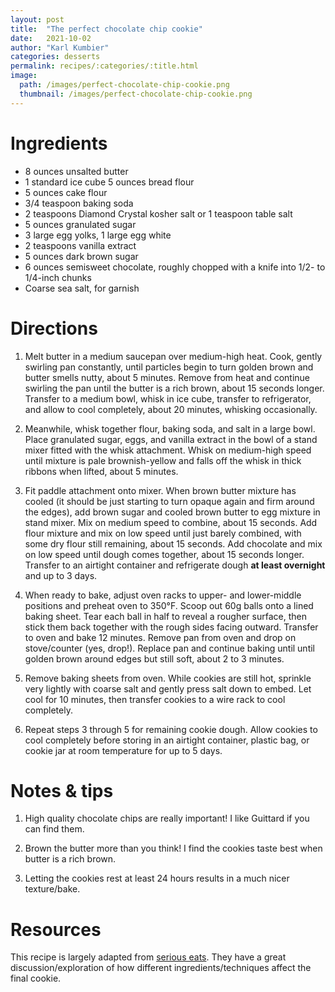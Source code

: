 ```yaml
---
layout: post
title:  "The perfect chocolate chip cookie"
date:   2021-10-02
author: "Karl Kumbier"
categories: desserts
permalink: recipes/:categories/:title.html
image:
  path: /images/perfect-chocolate-chip-cookie.png
  thumbnail: /images/perfect-chocolate-chip-cookie.png
---
```


# Ingredients

* 8 ounces unsalted butter
* 1 standard ice cube 5 ounces bread flour
* 5 ounces cake flour 
* 3/4 teaspoon baking soda
* 2 teaspoons Diamond Crystal kosher salt or 1 teaspoon table salt
* 5 ounces granulated sugar 
* 3 large egg yolks,  1 large egg white
* 2 teaspoons vanilla extract
* 5 ounces dark brown sugar
* 6 ounces semisweet chocolate, roughly chopped with a knife into 1/2- to 1/4-inch chunks
* Coarse sea salt, for garnish

# Directions

1. Melt butter in a medium saucepan over medium-high heat. Cook, gently swirling
   pan constantly, until particles begin to turn golden brown and butter smells
nutty, about 5 minutes. Remove from heat and continue swirling the pan until the
butter is a rich brown, about 15 seconds longer. Transfer to a medium bowl,
whisk in ice cube, transfer to refrigerator, and allow to cool completely, about
20 minutes, whisking occasionally. 


2. Meanwhile, whisk together flour, baking soda, and salt in a large bowl. Place
   granulated sugar, eggs, and vanilla extract in the bowl of a stand mixer
fitted with the whisk attachment. Whisk on medium-high speed until mixture is
pale brownish-yellow and falls off the whisk in thick ribbons when lifted, about
5 minutes.

3. Fit paddle attachment onto mixer. When brown butter mixture has cooled (it
   should be just starting to turn opaque again and firm around the edges), add
brown sugar and cooled brown butter to egg mixture in stand mixer. Mix on medium
speed to combine, about 15 seconds. Add flour mixture and mix on low speed until
just barely combined, with some dry flour still remaining, about 15 seconds. Add
chocolate and mix on low speed until dough comes together, about 15 seconds
longer. Transfer to an airtight container and refrigerate dough **at least
overnight** and up to 3 days.

4. When ready to bake, adjust oven racks to upper- and lower-middle positions
   and preheat oven to 350°F. Scoop out 60g balls onto a lined baking sheet.
Tear each ball in half to reveal a rougher surface, then stick them back
together with the rough sides facing outward. Transfer to oven and bake 12
minutes. Remove pan from oven and drop on stove/counter (yes, drop!). Replace
pan and continue baking until until golden brown around edges but still soft,
about 2 to 3 minutes. 

5. Remove baking sheets from oven. While cookies are still hot, sprinkle very
   lightly with coarse salt and gently press salt down to embed. Let cool for 10
minutes, then transfer cookies to a wire rack to cool completely.

6. Repeat steps 3 through 5 for remaining cookie dough. Allow cookies to cool
   completely before storing in an airtight container, plastic bag, or cookie
jar at room temperature for up to 5 days.

# Notes & tips

1. High quality chocolate chips are really important! I like Guittard if you can
   find them.

2. Brown the butter more than you think! I find the cookies taste best when
   butter is a rich brown.

3. Letting the cookies rest at least 24 hours results in a much nicer
   texture/bake.

# Resources

This recipe is largely adapted from [serious
eats](https://www.seriouseats.com/the-food-lab-best-chocolate-chip-cookie-recipe).
They have a great discussion/exploration of how different ingredients/techniques
affect the final cookie.
